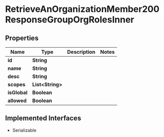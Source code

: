 

# RetrieveAnOrganizationMember200ResponseGroupOrgRolesInner


## Properties

| Name | Type | Description | Notes |
|------------ | ------------- | ------------- | -------------|
|**id** | **String** |  |  |
|**name** | **String** |  |  |
|**desc** | **String** |  |  |
|**scopes** | **List&lt;String&gt;** |  |  |
|**isGlobal** | **Boolean** |  |  |
|**allowed** | **Boolean** |  |  |


## Implemented Interfaces

* Serializable


